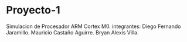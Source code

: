 # Proyecto-1
Simulacion de Procesador ARM Cortex M0.
integrantes:
Diego Fernando Jaramillo. 
Mauricio Castaño Aguirre.
Bryan Alexis Villa.
